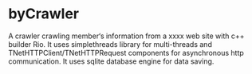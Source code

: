 # byCrawler
A crawler crawling member‘s information from a xxxx web site with c++ builder Rio. It uses simplethreads library for multi-threads and TNetHTTPClient/TNetHTTPRequest components for asynchronous http communication. It uses sqlite database engine for data saving.
